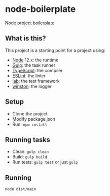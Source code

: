# node-boilerplate
Node project boilerplate

## What is this?

This project is a starting point for a project using:

- [Node](https://nodejs.org/) 12.x: the runtime
- [Gulp](https://gulpjs.com/): the task runner
- [TypeScript](https://www.typescriptlang.org/): the compiler
- [ESLint](https://eslint.org/): the linter
- [lab](https://github.com/hapijs/lab): the test framework
- [winston](https://github.com/winstonjs/winston): the logger

## Setup

- Clone the project
- Modify package.json
- Run: ```npm install```

## Running tasks

- Clean: ```gulp clean```
- Build: ```gulp build```
- Run tests: ```gulp test``` or just ```gulp```

## Running

```node dist/main```
